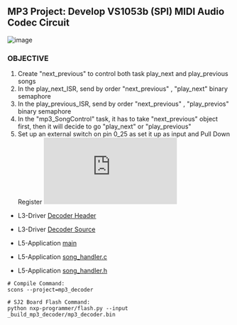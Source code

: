 ## MP3 Project: Develop VS1053b (SPI) MIDI Audio Codec Circuit

![image](https://user-images.githubusercontent.com/38081550/97953088-5e363000-1d54-11eb-8272-0d227433ceaf.png)

### OBJECTIVE

1. Create "next_previous" to control both task play_next and play_previous songs
2. In the play_next_ISR, send by order "next_previous" , "play_next" binary semaphore
3. In the play_previous_ISR, send by order "next_previous" , "play_previos" binary semaphore
4. In the "mp3_SongControl" task, it has to take "next_previous" object first, then it will decide to go
   "play_next" or "play_previous"
5. Set up an external switch on pin 0_25 as set it up as input and Pull Down Register
   ![Pull up registor](http://www.falstad.com/circuit/circuitjs.html?cct=%24+3+0.000005+10.20027730826997+50+5+50%0A172+352+200+352+152+0+6+5+5+0+0+0.5+Voltage%0Ar+352+240+352+304+0+1000%0Ag+352+368+352+384+0%0Ac+352+304+352+368+0+0.00001+0%0AS+384+304+432+304+0+1+false+0+2%0Aw+352+240+352+200+0%0Aw+352+304+384+304+0%0Aw+432+320+432+368+0%0Aw+432+368+352+368+0%0Ao+6+64+0+4098+0.0000762939453125+0.025+0+2+6+3%0A)

- L3-Driver [Decoder Header](https://github.com/Hoangle95/Real-Time-Embedded-System-NXP/blob/main/sjtwo-c-master/projects/Decoder/l3_drivers/decoder_mp3.h)

- L3-Driver [Decoder Source](https://github.com/Hoangle95/Real-Time-Embedded-System-NXP/blob/main/sjtwo-c-master/projects/Decoder/l3_drivers/sources/decoder_mp3.c)
- L5-Application [main](https://github.com/Hoangle95/Real-Time-Embedded-System-NXP/blob/main/sjtwo-c-master/projects/Decoder/l5_application/main.c)
- L5-Application [song_handler.c](https://github.com/Hoangle95/Real-Time-Embedded-System-NXP/blob/main/sjtwo-c-master/projects/DecoderV1/l5_application/song_handler.c)
- L5-Application [song_handler.h](https://github.com/Hoangle95/Real-Time-Embedded-System-NXP/blob/main/sjtwo-c-master/projects/DecoderV1/l5_application/song_handler.h)

```
# Compile Command:
scons --project=mp3_decoder

# SJ2 Board Flash Command:
python nxp-programmer/flash.py --input _build_mp3_decoder/mp3_decoder.bin
```
